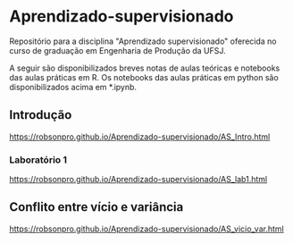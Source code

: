 # Aprendizado-supervisionado

Repositório para a disciplina "Aprendizado supervisionado" oferecida no curso de graduação em Engenharia de Produção da UFSJ.

A seguir são disponibilizados breves notas de aulas teóricas e notebooks das aulas práticas em R. Os notebooks das aulas práticas em python são disponibilizados acima em *.ipynb.

## Introdução

https://robsonpro.github.io/Aprendizado-supervisionado/AS_Intro.html

### Laboratório 1

https://robsonpro.github.io/Aprendizado-supervisionado/AS_lab1.html

## Conflito entre vício e variância

https://robsonpro.github.io/Aprendizado-supervisionado/AS_vicio_var.html

